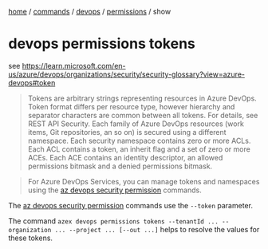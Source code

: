 [home](/readme.md) / [commands](/docs/commands/readme.md) / [devops](/docs/commands/devops/readme.md) / [permissions](/docs/commands/devops/permissions/readme.md) / show

# devops permissions tokens

see https://learn.microsoft.com/en-us/azure/devops/organizations/security/security-glossary?view=azure-devops#token

> Tokens are arbitrary strings representing resources in Azure DevOps. Token format differs per resource type, however hierarchy and separator characters are common between all tokens. For details, see REST API Security.
>Each family of Azure DevOps resources (work items, Git repositories, an so on) is secured using a different namespace. Each security namespace contains zero or more ACLs. Each ACL contains a token, an inherit flag and a set of zero or more ACEs. Each ACE contains an identity descriptor, an allowed permissions bitmask and a denied permissions bitmask.

> For Azure DevOps Services, you can manage tokens and namespaces using the [az devops security permission](https://learn.microsoft.com/en-us/cli/azure/devops/security/permission?view=azure-cli-latest) commands. 

The [az devops security permission](https://learn.microsoft.com/en-us/cli/azure/devops/security/permission?view=azure-cli-latest) commands use the  `--token` parameter.

The command `azex devops permissions tokens --tenantId ... --organization ... --project ... [--out ...]` helps to resolve the values for these tokens.

